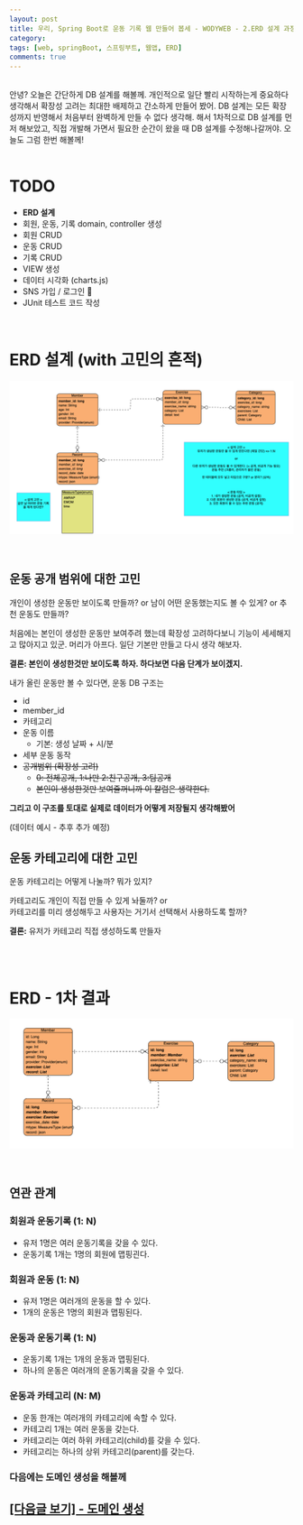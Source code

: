```yaml
---
layout: post
title: 우리, Spring Boot로 운동 기록 웹 만들어 봅세 - WODYWEB - 2.ERD 설계 과정
category:
tags: [web, springBoot, 스프링부트, 웹앱, ERD]
comments: true
---
```


<br>
<div class="message">
  안녕? 오늘은 간단하게 DB 설계를 해볼께. 개인적으로 일단 빨리 시작하는게 중요하다 생각해서 확장성 고려는 최대한 배제하고 간소하게 만들어 봤어. DB 설계는 모든 확장성까지 반영해서 처음부터 완벽하게 만들 수 없다 생각해. 해서 1차적으로 DB 설계를 먼저 해보았고, 직접 개발해 가면서 필요한 순간이 왔을 때 DB 설계를 수정해나갈꺼야. 오늘도 그럼 한번 해볼께!
</div>

<br>

# TODO

- **ERD 설계**
- 회원, 운동, 기록 domain, controller 생성
- 회원 CRUD
- 운동 CRUD
- 기록 CRUD
- VIEW 생성
- 데이터 시각화 (charts.js)
- SNS 가입 / 로그인 
- JUnit 테스트 코드 작성

<br>

# ERD 설계 (with 고민의 흔적)

![alt text](/public/img/projects/wodyweb_erd_1.png "WodyWeb ERD 1")

<br>

## 운동 공개 범위에 대한 고민

개인이 생성한 운동만 보이도록 만들까? or 남이 어떤 운동했는지도 볼 수 있게? or 추천 운동도 만들까?

처음에는 본인이 생성한 운동만 보여주려 했는데 확장성 고려하다보니 기능이 세세해지고 많아지고 있군.
머리가 아프다. 일단 기본만 만들고 다시 생각 해보자.<br>

**결론: 본인이 생성한것만 보이도록 하자. 하다보면 다음 단계가 보이겠지.**

내가 올린 운동만 볼 수 있다면, 운동 DB 구조는

- id
- member_id
- 카테고리
- 운동 이름
  - 기본: 생성 날짜 + 시/분
- 세부 운동 동작
- <del>공개범위 (확장성 고려)</del>
  - <del>0: 전체공개, 1:나만 2:친구공개, 3:팀공개</del>
  - <del>본인이 생성한것만 보여줄꺼니까 이 칼럼은 생략한다.</del>

**그리고 이 구조를 토대로 실제로 데이터가 어떻게 저장될지 생각해봤어**

(데이터 예시 - 추후 추가 예정)

## 운동 카테고리에 대한 고민

운동 카테고리는 어떻게 나눌까? 뭐가 있지? <br>

카테고리도 개인이 직접 만들 수 있게 놔둘까? or<br>
카테고리를 미리 생성해두고 사용자는 거기서 선택해서 사용하도록 할까? <Br>

**결론:** 유저가 카테고리 직접 생성하도록 만들자

<br>
<br>

# ERD - 1차 결과

![alt text](/public/img/projects/wodyweb_erd_2.png "WodyWeb ERD 2")

<br>

## 연관 관계

### 회원과 운동기록 (1: N)

- 유저 1명은 여러 운동기록을 갖을 수 있다.
- 운동기록 1개는 1명의 회원에 맵핑괸다.

### 회원과 운동 (1: N)

- 유저 1명은 여러개의 운동을 할 수 있다.
- 1개의 운동은 1명의 회원과 맵핑된다.

### 운동과 운동기록 (1: N)

- 운동기록 1개는 1개의 운동과 맵핑된다.
- 하나의 운동은 여러개의 운동기록을 갖을 수 있다.

### 운동과 카테고리 (N: M)

- 운동 한개는 여러개의 카테고리에 속할 수 있다.
- 카테고리 1개는 여러 운동을 갖는다.
- 카테고리는 여러 하위 카테고리(child)를 갖을 수 있다.
- 카테고리는 하나의 상위 카테고리(parent)를 갖는다.

### 다음에는 도메인 생성을 해볼께

## [[다음글 보기] - 도메인 생성](https://yjna2316.github.io/projects/2020/09/02/wodyweb-3/)
